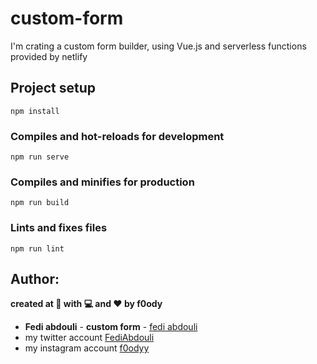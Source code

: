 # custom-form

I'm crating a custom form builder, using Vue.js and serverless functions provided by netlify 

## Project setup
```
npm install
```

### Compiles and hot-reloads for development
```
npm run serve
```

### Compiles and minifies for production
```
npm run build
```

### Lints and fixes files
```
npm run lint
```

## Author:
**created at 🌙 with 💻 and ❤ by f0ody**
* **Fedi abdouli** - **custom form** - [fedi abdouli](https://github.com/cs-fedy)
* my twitter account [FediAbdouli](https://www.twitter.com/FediAbdouli)
* my instagram account [f0odyy](https://www.instagram.com/f0odyy) 


